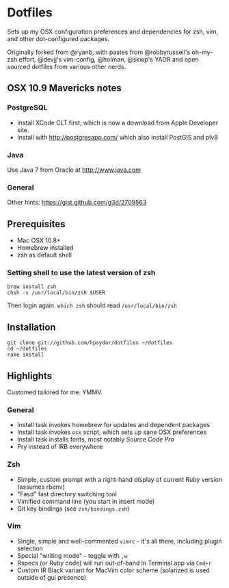 # Dotfiles

Sets up my OSX configuration preferences and dependencies for zsh, vim,
and other dot-configured packages.

Originally forked from @ryanb, with pastes from @robbyrussell's
oh-my-zsh effort, @devjj's vim-config, @holman, @skwp's YADR and open
sourced dotfiles from various other nerds.

## OSX 10.9 Mavericks notes

### PostgreSQL

- Install XCode CLT first, which is now a download from Apple Developer site.
- Install with http://postgresapp.com/ which also install PostGIS and plv8

### Java

Use Java 7 from Oracle at http://www.java.com

### General

Other hints: https://gist.github.com/g3d/2709563

## Prerequisites

* Mac OSX 10.8+
* Homebrew installed
* zsh as default shell

### Setting shell to use the latest version of zsh

    brew install zsh
    chsh -s /usr/local/bin/zsh $USER

Then login again. `which zsh` should read `/usr/local/bin/zsh`

## Installation

    git clone git://github.com/hpoydar/dotfiles ~/dotfiles
    cd ~/dotfiles
    rake install

## Highlights

Customed tailored for me. YMMV.

### General

* Install task invokes homebrew for updates and dependent packages
* Install task invokes `osx` script, which sets up sane OSX preferences
* Install task installs fonts, most notably _Source Code Pro_
* Pry instead of IRB everywhere

### Zsh

* Simple, custom prompt with a right-hand display of current Ruby version (assumes rbenv)
* "Fasd" fast directory switching tool
* Vimified command line (you start in insert mode)
* Git key bindings (see `zsh/bindings.zsh`)

### Vim

* Single, simple and well-commented `vimrc` - it's all there, including plugin selection
* Special "writing mode" - toggle with `,w`
* Rspecs (or Ruby code) will run out-of-band in Terminal.app via `Cmd+r`
* Custom IR Black variant for MacVim color scheme (solarized is used outside of gui presence)
